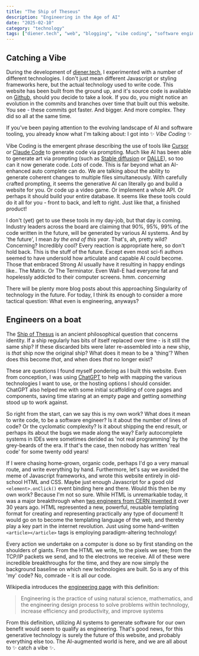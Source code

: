 ```yaml
---
title: "The Ship of Theseus"
description: "Engineering in the Age of AI"
date: "2025-02-10"
category: "technology"
tags: ["diener.tech", "web", "blogging", "vibe coding", "software engineering"]
---
```


## Catching a Vibe


During the development of [diener.tech](https://www.diener.tech), I experimented with a number of different technologies. I don't just mean different Javascript or styling frameworks here, but the actual technology used to write code. This website has been built from the ground up, and it's source code is available on [Github](https://github.com/mdiener87/diener-tech), should you decide to take a look. If you do, you might notice an evolution in the commits and branches over time that built out this website. You see - these commits got faster. And bigger. And more complex. They did so all at the same time.

If you've been paying attention to the evolving landscape of AI and software tooling, you already know what I'm talking about: I got into ✨ *Vibe Coding* ✨

Vibe Coding is the emergent phrase describing the use of tools like [Cursor](https://www.cursor.com/) or [Claude Code](https://www.anthropic.com/news/claude-3-7-sonnet) to generate code via prompting. Much like AI has been able to generate art via prompting (such as [Stable diffusion](https://stability.ai/) or [DALLE](https://openai.com/index/dall-e-3/)), so too can it now generate code. *Lots* of code. This is far beyond what an AI-enhanced auto complete can do. We are talking about the ability to generate coherent changes to multiple files simultaneously. With carefully crafted prompting, it seems the generative AI can literally go and build a website for you. Or code up a video game. Or implement a whole API. Or perhaps it should build your entire database. It seems like these tools could do it all for you - front to back, and left to right. Just like that, a finished product!

I don't (yet) get to use these tools in my day-job, but that day is coming. Industry leaders across the board are claiming that 90%, 95%, 99% of the code written in the future, will be generated by various AI systems. And by 'the future', I mean *by the end of this year*. That's, ah, pretty wild? Concerning? Incredibly cool? Every reaction is appropriate here, so don't hold back. This is the stuff of the future. Except even most sci-fi authors seemed to have undersold how articulate and capable AI could become. Those that embraced Strong AI usually have it resulting in happy endings like.. The Matrix. Or The Terminator. Even Wall-E had everyone fat and hopelessly addicted to their computer screens. hmm. *concerning* 

There will be plenty more blog posts about this approaching Singularity of technology in the future. For today, I think its enough to consider a more tactical question: What even is engineering, anyways?


## Engineers on a boat


The [Ship of Thesus](https://en.wikipedia.org/wiki/Ship_of_Theseus) is an ancient philosophical question that concerns identity. If a ship regularly has bits of itself replaced over time - is it still the same ship? If these discarded bits were later re-assembled into a new ship, is *that* ship now the original ship? What does it mean to be a 'thing'? When does this become *that*, and when does *that* no longer exist? 

These are questions I found myself pondering as I built this website. Even from conception, I was using [ChatGPT](https://chatgpt.com/) to help with mapping the various technologies I want to use, or the hosting options I should consider. ChatGPT also helped me with some initial scaffolding of core pages and components, saving time staring at an empty page and getting *something* stood up to work against. 

So right from the start, can we say this is my own work? What does it mean to write code, to be a software engineer? Is it about the number of lines of code? Or the cyclomatic complexity? Is it about shipping the end result, or perhaps its about the bugs we made along the way? Early autocomplete systems in IDEs were sometimes derided as 'not real programming' by the grey-beards of the era. If that's the case, then nobody has written 'real code' for some twenty odd years!

If I were chasing home-grown, organic code, perhaps I'd go a very manual route, and write everything by hand. Furthermore, let's say we avoided the meme of Javascript frameworks, and wrote this website entirely in old-school HTML and CSS. Maybe just enough Javascript for a good old `<element>.onClick()` event binding here and there. Would this then be my own work? Because I'm not so sure. While HTML is unremarkable today, it was a major breakthrough when [two engineers from CERN invented it](https://en.wikipedia.org/wiki/HTML) over 30 years ago. HTML represented a new, powerful, reusable templating format for creating and representing practically any type of document! It would go on to become the templating language of the web, and thereby play a key part in the internet revolution. Just using some hand-written `<article></article>` tags is employing paradigm-altering technology!

Every action we undertake on a computer is done so by first standing on the shoulders of giants. From the HTML we write, to the pixels we see; from the TCP/IP packets we send, and to the electrons we receive. All of these were incredible breakthroughs for the time, and they are now simply the background baseline on which new technologies are built. So is any of this 'my' code? No, comrade - it is all *our* code.

Wikipedia introduces the [engineering page](https://en.wikipedia.org/wiki/Engineering) with this definition:
> Engineering is the practice of using natural science, mathematics, and the engineering design process to solve problems within technology, increase efficiency and productivity, and improve systems 

From this definition, utilizing AI systems to generate software for our own benefit would seem to qualify as engineering. That's good news, for this generative technology is surely the future of this website, and probably everything else too. The AI-augmented world is here, and we are all about to ✨ catch a vibe ✨.
